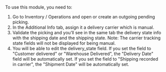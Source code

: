To use this module, you need to:

1. Go to Inventory / Operations and open or create an outgoing pending picking.
2. In the Additional Info tab, assign it a delivery carrier which is manual.
3. Validate the picking and you’ll see in the same tab the delivery state info with the shipping date and the shipping state. Note: The  carrier tracking state fields will not be displayed for being manual.
4. You will be able to edit the delivery_state field. If you set the field to "Customer delivered" or "Warehouse Delivered", the "Delivery Date" field will be automatically set. If you set the field to "Shipping recorded in carrier", the "Shipment Date" will be automatically set.
